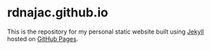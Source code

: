 # rdnajac.github.io

This is the repository for my personal static website built using [Jekyll](https://jekyllrb.com/)
hosted on [GitHub Pages](https://rdnajac.github.io).

